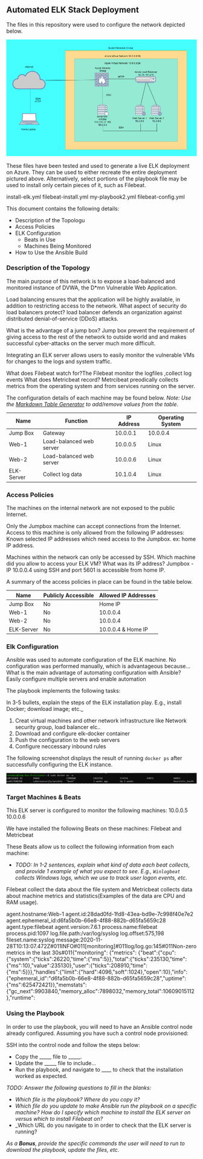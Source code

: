 ## Automated ELK Stack Deployment

The files in this repository were used to configure the network depicted below.

![Link Name](Images/Final-Network-Diagram.png)

These files have been tested and used to generate a live ELK deployment on Azure. They can be used to either recreate the entire deployment pictured above. Alternatively, select portions of the playbook file may be used to install only certain pieces of it, such as Filebeat.

  install-elk.yml
  filebeat-install.yml
  my-playbook2.yml
  filebeat-config.yml

This document contains the following details:
- Description of the Topologu
- Access Policies
- ELK Configuration
  - Beats in Use
  - Machines Being Monitored
- How to Use the Ansible Build


### Description of the Topology

The main purpose of this network is to expose a load-balanced and monitored instance of DVWA, the D*mn Vulnerable Web Application.

Load balancing ensures that the application will be highly available, in addition to restricting access to the network.
  What aspect of security do load balancers protect? 
  load balancer defends an organization against distributed denial-of-service (DDoS) attacks.
  
  What is the advantage of a jump box?
  Jump box prevent the requirement of giving access to the rest of the network to outside world and and makes successful cyber-attacks on the server much more difficult.
  
Integrating an ELK server allows users to easily monitor the vulnerable VMs for changes to the logs and system traffic.

 What does Filebeat watch for?The Filebeat monitor the logfiles ,collect log events 
 What does Metricbeat record? Metrcibeat preodically collects metrics from the operating system and from services running on the server.

The configuration details of each machine may be found below.
_Note: Use the [Markdown Table Generator](http://www.tablesgenerator.com/markdown_tables) to add/remove values from the table_.

| Name      | Function                 | IP Address | Operating System |
|---------- |--------------------------|------------|------------------|
| Jump Box  | Gateway  | 10.0.0.1      | 10.0.0.4   | Linux            |
| Web-1     |Load-balanced web server  | 10.0.0.5   | Linux            |
| Web-2     |Load-balanced web server  | 10.0.0.6   | Linux            |
| ELK-Server|Collect log data          | 10.1.0.4   | Linux            |                  |

### Access Policies

The machines on the internal network are not exposed to the public Internet. 

Only the Jumpbox machine can accept connections from the Internet. Access to this machine is only allowed from the following IP addresses:
 Known selected IP addresses which need access to the Jumpbox. ex: home IP address.

Machines within the network can only be accessed by SSH.
 Which machine did you allow to access your ELK VM? What was its IP address? Jumpbox -IP 10.0.0.4 using SSH and port 5601 is accessible from home IP.

A summary of the access policies in place can be found in the table below.

| Name      | Publicly Accessible | Allowed IP Addresses |
|---------- |---------------------|----------------------|
| Jump Box  | No                  | Home IP              |
| Web-1     | No                  | 10.0.0.4             |
| Web-2     | No                  | 10.0.0.4             |
| ELK-Server| No                  | 10.0.0.4 & Home IP   |

### Elk Configuration

Ansible was used to automate configuration of the ELK machine. No configuration was performed manually, which is advantageous because...
What is the main advantage of automating configuration with Ansible?
  Easily configure multiple servers and enable automation

The playbook implements the following tasks:

In 3-5 bullets, explain the steps of the ELK installation play. E.g., install Docker; download image; etc._

1. Creat virtual machines and other network infrastructure like Network security group, load balancer elc..
2. Download and configure elk-docker container
3. Push the configuration to the web servers
4. Configure neccessary inbound rules


The following screenshot displays the result of running `docker ps` after successfully configuring the ELK instance.

![TODO: Update the path with the name of your screenshot of docker ps output](Images/docker_ps_output.png)

### Target Machines & Beats
This ELK server is configured to monitor the following machines:
  10.0.0.5
  10.0.0.6

We have installed the following Beats on these machines:
Filebeat and Metricbeat

These Beats allow us to collect the following information from each machine:
- _TODO: In 1-2 sentences, explain what kind of data each beat collects, and provide 1 example of what you expect to see. E.g., `Winlogbeat` collects Windows logs, which we use to track user logon events, etc._

Filebeat collect the data about the file system and Metricbeat collects data about machine metrics and statistics(Examples of the data are CPU and RAM usage).

agent.hostname:Web-1 agent.id:28dad0fd-1fd8-43ea-bd9e-7c998f40e7e2 agent.ephemeral_id:d6fa5b0b-66e8-4f88-882b-d65fa5659c28 agent.type:filebeat agent.version:7.6.1 process.name:filebeat process.pid:1097 log.file.path:/var/log/syslog log.offset:575,198 fileset.name:syslog message:2020-11-28T10:13:07.472Z#011INFO#011[monitoring]#011log/log.go:145#011Non-zero metrics in the last 30s#011{"monitoring": {"metrics": {"beat":{"cpu":{"system":{"ticks":26220,"time":{"ms":5}},"total":{"ticks":235130,"time":{"ms":10},"value":235130},"user":{"ticks":208910,"time":{"ms":5}}},"handles":{"limit":{"hard":4096,"soft":1024},"open":10},"info":{"ephemeral_id":"d6fa5b0b-66e8-4f88-882b-d65fa5659c28","uptime":{"ms":625472421}},"memstats":{"gc_next":9903840,"memory_alloc":7898032,"memory_total":10609015112},"runtime":

### Using the Playbook
In order to use the playbook, you will need to have an Ansible control node already configured. Assuming you have such a control node provisioned: 

SSH into the control node and follow the steps below:
- Copy the _____ file to _____.
- Update the _____ file to include...
- Run the playbook, and navigate to ____ to check that the installation worked as expected.

_TODO: Answer the following questions to fill in the blanks:_
- _Which file is the playbook? Where do you copy it?_
- _Which file do you update to make Ansible run the playbook on a specific machine? How do I specify which machine to install the ELK server on versus which to install Filebeat on?_
- _Which URL do you navigate to in order to check that the ELK server is running?

_As a **Bonus**, provide the specific commands the user will need to run to download the playbook, update the files, etc._
